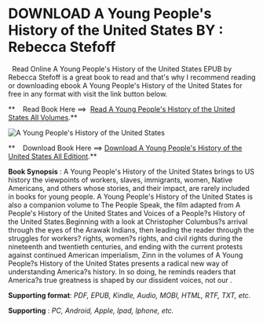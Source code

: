  **DOWNLOAD A Young People's History of the United States BY : Rebecca Stefoff**
===============================================================================

  Read Online A Young People's History of the United States EPUB by Rebecca Stefoff is a great book to read and that's why I recommend reading or downloading ebook A Young People's History of the United States for free in any format with visit the link button below.

**    Read Book Here ==>  [Read A Young People's History of the United States All Volumes](https://goodreadbook.site/?book=1583228691).**

![A Young People's History of the United States](https://i.gr-assets.com/images/S/compressed.photo.goodreads.com/books/1320541795l/6361501.jpg)

**    Download Book Here ==> [Download A Young People's History of the United States All Editiont](https://goodreadbook.site/?book=1583228691).**

**Book Synopsis** : A Young People's History of the United States brings to US history the viewpoints of workers, slaves, immigrants, women, Native Americans, and others whose stories, and their impact, are rarely included in books for young people. A Young People's History of the United States is also a companion volume to The People Speak, the film adapted from A People's History of the United States and Voices of a People?s History of the United States.Beginning with a look at Christopher Columbus?s arrival through the eyes of the Arawak Indians, then leading the reader through the struggles for workers? rights, women?s rights, and civil rights during the nineteenth and twentieth centuries, and ending with the current protests against continued American imperialism, Zinn in the volumes of A Young People?s History of the United States presents a radical new way of understanding America?s history. In so doing, he reminds readers that America?s true greatness is shaped by our dissident voices, not our .

**Supporting format**: _PDF, EPUB, Kindle, Audio, MOBI, HTML, RTF, TXT, etc._

**Supporting** : _PC, Android, Apple, Ipad, Iphone, etc._